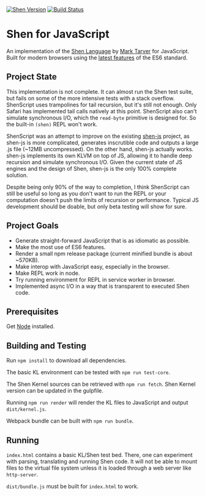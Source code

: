 [![Shen Version](https://img.shields.io/badge/shen-21.0-blue.svg)](https://github.com/Shen-Language)
[![Build Status](https://travis-ci.org/rkoeninger/ShenScript.svg?branch=master)](https://travis-ci.org/rkoeninger/ShenScript)

# Shen for JavaScript

An implementation of the [Shen Language](http://www.shenlanguage.org) by [Mark Tarver](http://marktarver.com/) for JavaScript. Built for modern browsers using the [latest features](https://github.com/lukehoban/es6features) of the ES6 standard.

## Project State

This implementation is not complete. It can almost run the Shen test suite, but fails on some of the more intensive tests with a stack overflow. ShenScript uses trampolines for tail recursion, but it's still not enough. Only Safari has implemented tail calls natively at this point. ShenScript also can't simulate synchronous I/O, which the `read-byte` primitive is designed for. So the built-in `(shen)` REPL won't work.

ShenScript was an attempt to improve on the existing [shen-js](https://github.com/gravicappa/shen-js) project, as shen-js is more complicated, generates inscrutible code and outputs a large .js file (\~12MB uncompressed). On the other hand, shen-js actually works. shen-js implements its own KLVM on top of JS, allowing it to handle deep recursion and simulate synchronous I/O. Given the current state of JS engines and the design of Shen, shen-js is the only 100% complete solution.

Despite being only 90% of the way to completion, I think ShenScript can still be useful so long as you don't want to run the REPL or your computation doesn't push the limits of recursion or performance. Typical JS development should be doable, but only beta testing will show for sure.

## Project Goals

  * Generate straight-forward JavaScript that is as idiomatic as possible.
  * Make the most use of ES6 features.
  * Render a small npm release package (current minified bundle is about \~570KB).
  * Make interop with JavaScript easy, especially in the browser.
  * Make REPL work in node.
  * Try running environment for REPL in service worker in browser.
  * Implemented async I/O in a way that is transparent to executed Shen code.

## Prerequisites

Get [Node](https://nodejs.org/en/download/) installed.

## Building and Testing

Run `npm install` to download all dependencies.

The basic KL environment can be tested with `npm run test-core`.

The Shen Kernel sources can be retrieved with `npm run fetch`. Shen Kernel version can be updated in the gulpfile.

Running `npm run render` will render the KL files to JavaScript and output `dist/kernel.js`.

Webpack bundle can be built with `npm run bundle`.

## Running

`index.html` contains a basic KL/Shen test bed. There, one can experiment with parsing, translating and running Shen code. It will not be able to mount files to the virtual file system unless it is loaded through a web server like `http-server`.

`dist/bundle.js` must be built for `index.html` to work.
